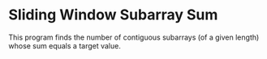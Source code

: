 # Sliding Window Subarray Sum 
This program finds the number of contiguous subarrays (of a given length) whose sum equals a target value. 
